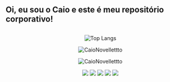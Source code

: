 <!--
**Kionovelletto/kionovelletto** is a ✨ _special_ ✨ repository because its `README.md` (this file) appears on your GitHub profile.

Here are some ideas to get you started:

- 🔭 I’m currently working on ...
- 🌱 I’m currently learning ...
- 👯 I’m looking to collaborate on ...
- 🤔 I’m looking for help with ...
- 💬 Ask me about ...
- 📫 How to reach me: ...
- 😄 Pronouns: ...
- ⚡ Fun fact: ...
-->
## Oi, eu sou o Caio e este é meu repositório corporativo!
<div align="center">
   
  ##

  ![Top Langs](https://github-readme-stats.vercel.app/api/top-langs/?username=CaioNovelletto&layout=compact&langs_count=16&theme=tokyonight)  

</div>
  <p align="center"> <img src="https://komarev.com/ghpvc/?username=CaioNovellettto&label=Repository%20views&color=8fce00&style=flat" alt="CaioNovellettto" /> </p>

</div>
  <p align="center"> <img src="https://github-readme-stats.vercel.app/api?username=CaioNovelletto&theme=blue-green" alt="CaioNovellettto" /> </p>
  
<div align="center">
 <a href="mailto:caio.novelletto@vhlsistemas.com.br" target="_blank"><img src="https://img.shields.io/badge/Gmail-D14836?style=for-the-badge&logo=gmail&logoColor=white target="_blank"></a>
 <a href="mailto:caio.novelletto@vhlsistemas.com.br" target="_blank"><img src="https://img.shields.io/badge/Linux-FCC624?style=for-the-badge&logo=linux&logoColor=black target="_blank"></a>
 <a href="mailto:caio.novelletto@vhlsistemas.com.br" target="_blank"><img src="https://img.shields.io/badge/Shell_Script-121011?style=for-the-badge&logo=gnu-bash&logoColor=white target="_blank"></a>
 <a href="mailto:caio.novelletto@vhlsistemas.com.br" target="_blank"><img src="https://img.shields.io/badge/PostgreSQL-316192?style=for-the-badge&logo=postgresql&logoColor=white target="_blank"></a>
 <a href="mailto:caio.novelletto@vhlsistemas.com.br" target="_blank"><img src="https://img.shields.io/badge/MySQL-005C84?style=for-the-badge&logo=mysql&logoColor=white target="_blank"></a>  
</div>
